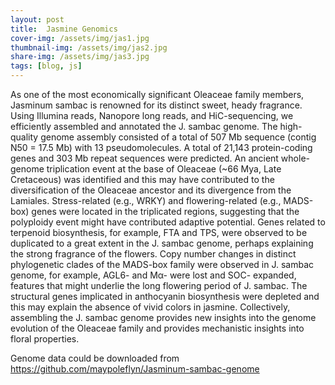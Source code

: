 ```yaml
---
layout: post
title:  Jasmine Genomics
cover-img: /assets/img/jas1.jpg
thumbnail-img: /assets/img/jas2.jpg
share-img: /assets/img/jas3.jpg
tags: [blog, js]
---
```


As one of the most economically significant Oleaceae family members, Jasminum sambac is renowned for its distinct sweet, heady fragrance. Using Illumina reads, Nanopore long reads, and HiC-sequencing, we efficiently assembled and annotated the J. sambac genome. The high-quality genome assembly consisted of a total of 507 Mb sequence (contig N50 = 17.5 Mb) with 13 pseudomolecules. A total of 21,143 protein-coding genes and 303 Mb repeat sequences were predicted. An ancient whole-genome triplication event at the base of Oleaceae (~66 Mya, Late Cretaceous) was identified and this may have contributed to the diversification of the Oleaceae ancestor and its divergence from the Lamiales. Stress-related (e.g., WRKY) and flowering-related (e.g., MADS-box) genes were located in the triplicated regions, suggesting that the polyploidy event might have contributed adaptive potential. Genes related to terpenoid biosynthesis, for example, FTA and TPS, were observed to be duplicated to a great extent in the J. sambac genome, perhaps explaining the strong fragrance of the flowers. Copy number changes in distinct phylogenetic clades of the MADS-box family were observed in J. sambac genome, for example, AGL6- and Mα- were lost and SOC- expanded, features that might underlie the long flowering period of J. sambac. The structural genes implicated in anthocyanin biosynthesis were depleted and this may explain the absence of vivid colors in jasmine. Collectively, assembling the J. sambac genome provides new insights into the genome evolution of the Oleaceae family and provides mechanistic insights into floral properties.


Genome data could be downloaded from https://github.com/maypoleflyn/Jasminum-sambac-genome
